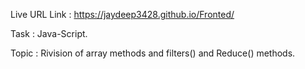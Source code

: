 Live URL Link : https://jaydeep3428.github.io/Fronted/

Task : Java-Script.

Topic : Rivision of array methods and filters() and Reduce() methods.
